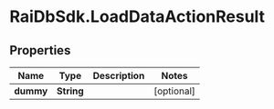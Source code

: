 # RaiDbSdk.LoadDataActionResult

## Properties

Name | Type | Description | Notes
------------ | ------------- | ------------- | -------------
**dummy** | **String** |  | [optional] 



